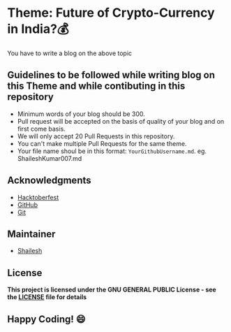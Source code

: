 # Theme: Future of Crypto-Currency in India?💰
You have to write a blog on the above topic

## Guidelines to be followed while writing blog on this Theme and while contibuting in this repository
- Minimum words of your blog should be 300.
- Pull request will be accepted on the basis of quality of your blog and on first come basis.
- We will only accept 20 Pull Requests in this repository.
- You can't make multiple Pull Requests for the same theme.
- Your file name shoul be in this format: `YourGithubUsername.md`. eg. ShaileshKumar007.md

## Acknowledgments
- [Hacktoberfest](https://hacktoberfest.digitalocean.com/)
- [GitHub](https://github.com)
- [Git](https://git-scm.com/)

## Maintainer
- [Shailesh](https://github.com/ShaileshKumar007)

## License
**This project is licensed under the GNU GENERAL PUBLIC License - see the [LICENSE](../LICENSE) file for details**

## Happy Coding! :smile:

